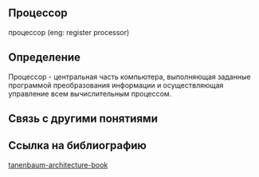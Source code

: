 ## Процессор
процессор (eng: register processor) 

## Определение
Процессор - центральная часть компьютера, выполняющая заданные программой преобразования информации и осуществляющая управление всем вычислительным процессом.
## Cвязь с другими понятиями 

## Cсылка на библиографию
[tanenbaum-architecture-book](https://github.com/vernikkkkkkkkkkkkkkkkkkk/concept/blob/main/bibliography/instruction%20set/tanenbaum-architecture-book.md)
